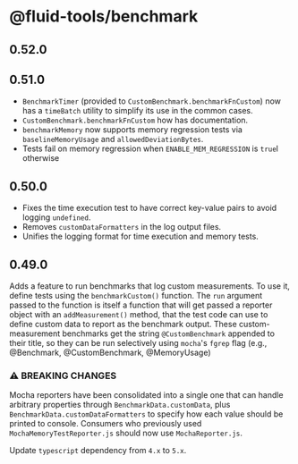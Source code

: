 # @fluid-tools/benchmark

## 0.52.0

## 0.51.0

-   `BenchmarkTimer` (provided to `CustomBenchmark.benchmarkFnCustom`) now has a `timeBatch` utility to simplify its use in the common cases.
-   `CustomBenchmark.benchmarkFnCustom` how has documentation.
-   `benchmarkMemory` now supports memory regression tests via `baselineMemoryUsage` and `allowedDeviationBytes`.
-   Tests fail on memory regression when `ENABLE_MEM_REGRESSION` is `true`l otherwise

## 0.50.0

-   Fixes the time execution test to have correct key-value pairs to avoid logging `undefined`.
-   Removes `customDataFormatters` in the log output files.
-   Unifies the logging format for time execution and memory tests.

## 0.49.0

Adds a feature to run benchmarks that log custom measurements. To use it, define tests using the `benchmarkCustom()` function. The `run` argument passed to the function is itself a function that will get passed a reporter object with an `addMeasurement()` method, that the test code can use to define custom data to report as the benchmark output. These custom-measurement benchmarks get the string `@CustomBenchmark` appended to their title, so they can be run selectively using `mocha`'s `fgrep` flag (e.g., @Benchmark, @CustomBenchmark, @MemoryUsage)

### ⚠ BREAKING CHANGES

Mocha reporters have been consolidated into a single one that can handle arbitrary properties through `BenchmarkData.customData`, plus `BenchmarkData.customDataFormatters` to specify how each value should be printed to console.
Consumers who previously used `MochaMemoryTestReporter.js` should now use `MochaReporter.js`.

Update `typescript` dependency from `4.x` to `5.x`.

